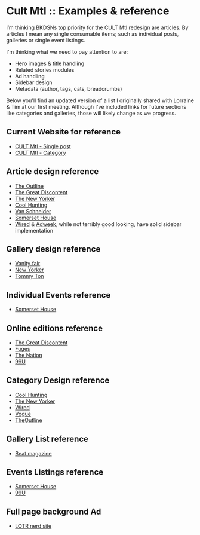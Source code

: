 # Cult Mtl :: Examples & reference

I’m thinking BKDSNs top priority for the CULT Mtl redesign are articles. By articles I mean any single consumable items; such as individual posts, galleries or single event listings.

I'm thinking what we need to pay attention to are:

- Hero images & title handling
- Related stories modules
- Ad handling
- Sidebar design
- Metadata (author, tags, cats, breadcrumbs)

Below you'll find an updated version of a list I originally shared with Lorraine & Tim at our first meeting. Although I've included links for future sections like categories and galleries, those will likely change as we progress.

## Current Website for reference

- [CULT Mtl - Single post](http://cultmontreal.com/2017/08/coogan-and-brydon-trip-to-spain/)
- [CULT Mtl - Category](http://cultmontreal.com/music-nightlife/)

## Article design reference

- [The Outline](https://theoutline.com/post/1951/david-avocado-wolfe-is-the-biggest-asshole-in-the-multiverse)
- [The Great Discontent](https://thegreatdiscontent.com/interview/jon-setzen)
- [The New Yorker](http://www.newyorker.com/news/news-desk/the-us-has-more-to-lose-than-russia-in-spy-expulsions)
- [Cool Hunting](http://www.coolhunting.com/travel/quebec-city-le-festival-dete-de-quebec)
- [Van Schneider](http://www.vanschneider.com/can-good-design-be-bad-design/)
- [Somerset House](https://www.somersethouse.org.uk/whats-on/film4-summer-screen/the-square)
- [Wired](https://www.wired.com/story/zero-g-blood-and-the-many-horrors-of-space-surgery/) & [Adweek](http://www.adweek.com/digital/heres-what-you-need-to-know-about-voice-ai-the-next-frontier-of-brand-marketing/), while not terribly good looking, have solid sidebar implementation

## Gallery design reference

- [Vanity fair](https://www.vanityfair.com/style/photos/2017/07/kate-middleton-poland-germany-tour-2017-style-photos)
- [New Yorker](http://www.newyorker.com/culture/photo-booth/the-strange-wonders-of-cactuses-the-plant-of-our-times)
- [Tommy Ton](http://www.tommyton.com/)

## Individual Events reference

- [Somerset House](https://www.somersethouse.org.uk/whats-on/perfume)

## Online editions reference

- [The Great Discontent](https://shop.thegreatdiscontent.com/)
- [Fuges](http://www.fugues.com/nos-magazines.html)
- [The Nation](https://www.thenation.com/issue/august-14-21-2017-issue/)
- [99U](http://99u.com/magazine)

## Category Design reference

- [Cool Hunting](http://www.coolhunting.com/#read)
- [The New Yorker](http://www.newyorker.com/culture)
- [Wired](https://www.wired.com/category/culture/)
- [Vogue](http://www.vogue.com/fashion/street-style)
- [TheOutline](https://theoutline.com/topic/power)

## Gallery List reference

- [Beat magazine](http://www.thebeatjuice.com/)

## Events Listings reference

- [Somerset House](https://www.somersethouse.org.uk/whats-on)
- [99U](http://99u.com/articles)

## Full page background Ad

- [LOTR nerd site](http://lotr.wikia.com/wiki/D%C3%BAnedain)
